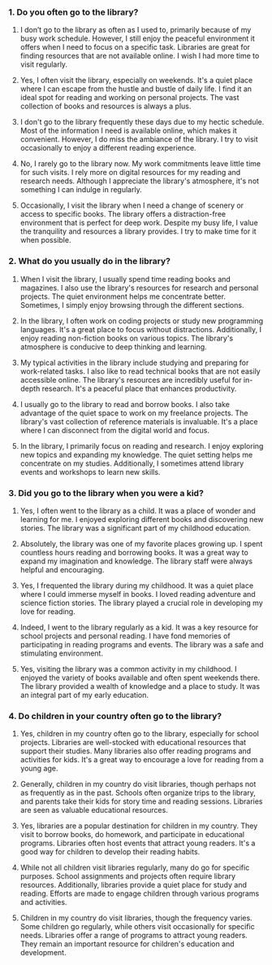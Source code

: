 ### 1. Do you often go to the library?

1. I don’t go to the library as often as I used to, primarily because of my busy work schedule. However, I still enjoy the peaceful environment it offers when I need to focus on a specific task. Libraries are great for finding resources that are not available online. I wish I had more time to visit regularly.

2. Yes, I often visit the library, especially on weekends. It's a quiet place where I can escape from the hustle and bustle of daily life. I find it an ideal spot for reading and working on personal projects. The vast collection of books and resources is always a plus.

3. I don't go to the library frequently these days due to my hectic schedule. Most of the information I need is available online, which makes it convenient. However, I do miss the ambiance of the library. I try to visit occasionally to enjoy a different reading experience.

4. No, I rarely go to the library now. My work commitments leave little time for such visits. I rely more on digital resources for my reading and research needs. Although I appreciate the library's atmosphere, it's not something I can indulge in regularly.

5. Occasionally, I visit the library when I need a change of scenery or access to specific books. The library offers a distraction-free environment that is perfect for deep work. Despite my busy life, I value the tranquility and resources a library provides. I try to make time for it when possible.

### 2. What do you usually do in the library?

1. When I visit the library, I usually spend time reading books and magazines. I also use the library's resources for research and personal projects. The quiet environment helps me concentrate better. Sometimes, I simply enjoy browsing through the different sections.

2. In the library, I often work on coding projects or study new programming languages. It's a great place to focus without distractions. Additionally, I enjoy reading non-fiction books on various topics. The library's atmosphere is conducive to deep thinking and learning.

3. My typical activities in the library include studying and preparing for work-related tasks. I also like to read technical books that are not easily accessible online. The library's resources are incredibly useful for in-depth research. It's a peaceful place that enhances productivity.

4. I usually go to the library to read and borrow books. I also take advantage of the quiet space to work on my freelance projects. The library's vast collection of reference materials is invaluable. It's a place where I can disconnect from the digital world and focus.

5. In the library, I primarily focus on reading and research. I enjoy exploring new topics and expanding my knowledge. The quiet setting helps me concentrate on my studies. Additionally, I sometimes attend library events and workshops to learn new skills.

### 3. Did you go to the library when you were a kid?

1. Yes, I often went to the library as a child. It was a place of wonder and learning for me. I enjoyed exploring different books and discovering new stories. The library was a significant part of my childhood education.

2. Absolutely, the library was one of my favorite places growing up. I spent countless hours reading and borrowing books. It was a great way to expand my imagination and knowledge. The library staff were always helpful and encouraging.

3. Yes, I frequented the library during my childhood. It was a quiet place where I could immerse myself in books. I loved reading adventure and science fiction stories. The library played a crucial role in developing my love for reading.

4. Indeed, I went to the library regularly as a kid. It was a key resource for school projects and personal reading. I have fond memories of participating in reading programs and events. The library was a safe and stimulating environment.

5. Yes, visiting the library was a common activity in my childhood. I enjoyed the variety of books available and often spent weekends there. The library provided a wealth of knowledge and a place to study. It was an integral part of my early education.

### 4. Do children in your country often go to the library?

1. Yes, children in my country often go to the library, especially for school projects. Libraries are well-stocked with educational resources that support their studies. Many libraries also offer reading programs and activities for kids. It's a great way to encourage a love for reading from a young age.

2. Generally, children in my country do visit libraries, though perhaps not as frequently as in the past. Schools often organize trips to the library, and parents take their kids for story time and reading sessions. Libraries are seen as valuable educational resources.

3. Yes, libraries are a popular destination for children in my country. They visit to borrow books, do homework, and participate in educational programs. Libraries often host events that attract young readers. It's a good way for children to develop their reading habits.

4. While not all children visit libraries regularly, many do go for specific purposes. School assignments and projects often require library resources. Additionally, libraries provide a quiet place for study and reading. Efforts are made to engage children through various programs and activities.

5. Children in my country do visit libraries, though the frequency varies. Some children go regularly, while others visit occasionally for specific needs. Libraries offer a range of programs to attract young readers. They remain an important resource for children's education and development.